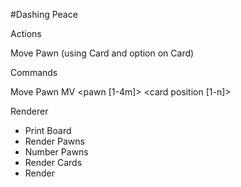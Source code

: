 #Dashing Peace

Actions

Move Pawn (using Card and option on Card)

Commands

Move Pawn
MV <pawn [1-4m]> <card> <card position [1-n]>

Renderer

- Print Board
- Render Pawns
- Number Pawns
- Render Cards
- Render 

